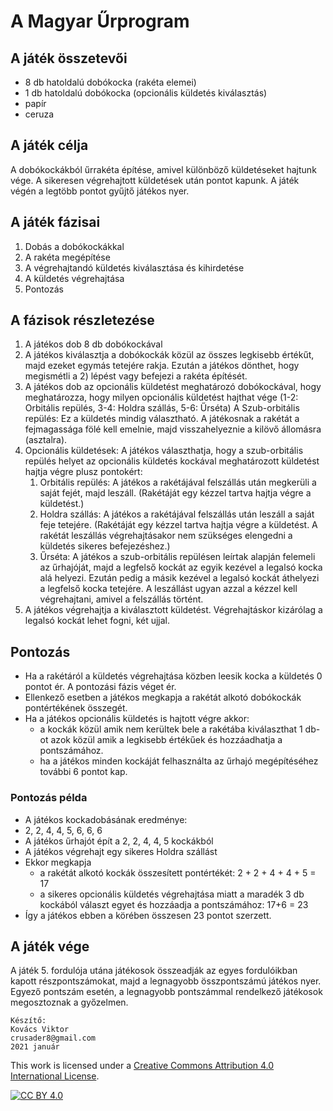 # A Magyar Űrprogram

## A játék összetevői
- 8 db hatoldalú dobókocka (rakéta elemei)
- 1 db hatoldalú dobókocka (opcionális küldetés kiválasztás)
- papír
- ceruza

## A játék célja
A dobókockákból űrrakéta építése, amivel különböző küldetéseket hajtunk vége. A sikeresen végrehajtott küldetések után pontot kapunk. A játék végén a legtöbb pontot gyűjtő játékos nyer.

## A játék fázisai
1. Dobás a dobókockákkal
1. A rakéta megépítése
1. A végrehajtandó küldetés kiválasztása és kihirdetése
1. A küldetés végrehajtása
1. Pontozás

## A fázisok részletezése
1. A játékos dob 8 db dobókockával
1. A játékos kiválasztja a dobókockák közül az összes legkisebb értékűt, majd ezeket egymás tetejére rakja. Ezután a játékos dönthet, hogy megismétli a 2) lépést vagy befejezi a rakéta építését.
1. A játékos dob az opcionális küldetést meghatározó dobókockával, hogy meghatározza, hogy milyen opcionális küldetést hajthat vége (1-2: Orbitális repülés, 3-4: Holdra szállás, 5-6: Űrséta) A Szub-orbitális repülés: Ez a küldetés mindig választható. A játékosnak a rakétát a fejmagassága fölé kell emelnie, majd visszahelyeznie a kilövő állomásra (asztalra).
1. Opcionális küldetések: A játékos választhatja, hogy a szub-orbitális repülés helyet az opcionális küldetés kockával meghatározott küldetést hajtja végre plusz pontokért:
   1. Orbitális repülés: A játékos a rakétájával felszállás után megkerüli a saját fejét, majd leszáll. (Rakétáját egy kézzel tartva hajtja végre a küldetést.)
   1. Holdra szállás: A játékos a rakétájával felszállás után leszáll a saját feje tetejére. (Rakétáját egy kézzel tartva hajtja végre a küldetést. A rakétát leszállás végrehajtásakor nem szükséges elengedni a küldetés sikeres befejezéshez.)
   1. Űrséta: A játékos a szub-orbitális repülésen leírtak alapján felemeli az űrhajóját, majd a legfelső kockát az egyik kezével a legalsó kocka alá helyezi. Ezután pedig a másik kezével a legalsó kockát áthelyezi a legfelső kocka tetejére. A leszállást ugyan azzal a kézzel kell végrehajtani, amivel a felszállás történt.
1. A játékos végrehajtja a kiválasztott küldetést. Végrehajtáskor kizárólag a legalsó kockát lehet fogni, két ujjal.

## Pontozás
- Ha a rakétáról a küldetés végrehajtása közben leesik kocka a küldetés 0 pontot ér. A pontozási fázis véget ér.
- Ellenkező esetben a játékos megkapja a rakétát alkotó dobókockák pontértékének összegét.
- Ha a játékos opcionális küldetés is hajtott végre akkor:
    - a kockák közül amik nem kerültek bele a rakétába kiválaszthat 1 db-ot azok közül amik a legkisebb értékűek és hozzáadhatja a pontszámához.
    - ha a játékos minden kockáját felhasználta az űrhajó megépítéséhez további 6 pontot kap.

### Pontozás példa
- A játékos kockadobásának eredménye:
- 2, 2, 4, 4, 5, 6, 6, 6
- A játékos űrhajót épít a 2, 2, 4, 4, 5 kockákból
- A játékos végrehajt egy sikeres Holdra szállást
- Ekkor megkapja 
  - a rakétát alkotó kockák összesített pontértékét: 2 + 2 + 4 + 4 + 5 = 17
  - a sikeres opcionális küldetés végrehajtása miatt a maradék 3 db kockából választ egyet és hozzáadja a pontszámához: 17+6 = 23
- Így a játékos ebben a körében összesen 23 pontot szerzett.
## A játék vége
A játék 5. fordulója utána  játékosok összeadják az egyes fordulóikban kapott részpontszámokat, majd a legnagyobb összpontszámú játékos nyer. Egyező pontszám esetén, a legnagyobb pontszámmal rendelkező játékosok megosztoznak a győzelmen.

~~~
Készítő:
Kovács Viktor
crusader8@gmail.com
2021 január
~~~
This work is licensed under a
[Creative Commons Attribution 4.0 International License][cc-by-nc-sa].

[![CC BY 4.0][cc-by-nc-sa-image]][cc-by-nc-sa]

[cc-by-nc-sa]: http://creativecommons.org/licenses/by-nc-sa/4.0/
[cc-by-nc-sa-image]: https://i.creativecommons.org/l/by-nc-sa/4.0/88x31.png
